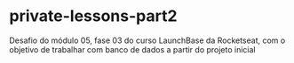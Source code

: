 # private-lessons-part2
Desafio do módulo 05, fase 03 do curso LaunchBase da Rocketseat, com o objetivo de trabalhar com banco de dados a partir do projeto inicial
